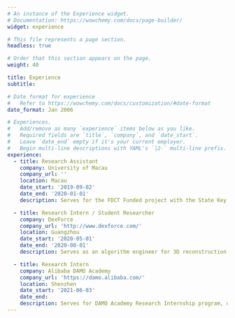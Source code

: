 ```yaml
---
# An instance of the Experience widget.
# Documentation: https://wowchemy.com/docs/page-builder/
widget: experience

# This file represents a page section.
headless: true

# Order that this section appears on the page.
weight: 40

title: Experience
subtitle:

# Date format for experience
#   Refer to https://wowchemy.com/docs/customization/#date-format
date_format: Jan 2006

# Experiences.
#   Add/remove as many `experience` items below as you like.
#   Required fields are `title`, `company`, and `date_start`.
#   Leave `date_end` empty if it's your current employer.
#   Begin multi-line descriptions with YAML's `|2-` multi-line prefix.
experience:
  - title: Research Assistant 
    company: University of Macau
    company_url: ''
    location: Macau
    date_start: '2019-09-02'
    date_end: '2020-01-01'
    description: Serves for the FDCT Funded project with the State Key Laboratory of Internet of Things for Smart City.

  - title: Research Intern / Student Researcher
    company: DexForce
    company_url: 'http://www.dexforce.com/'
    location: Guangzhou
    date_start: '2020-05-01'
    date_end: '2020-08-01'
    description: Serves as an algorithm engineer for 3D reconstruction and detection.

  - title: Research Intern 
    company: Alibaba DAMO Academy
    company_url: 'https://damo.alibaba.com/'
    location: Shenzhen
    date_start: '2021-06-03'
    date_end: 
    description: Serves for DAMO Academy Research Internship program, under the supervision by Prof. [Lei Zhang](https://www4.comp.polyu.edu.hk/~cslzhang/).
---
```

